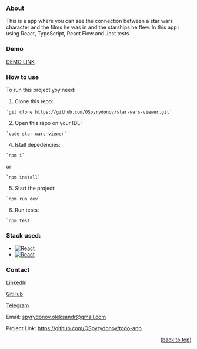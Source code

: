 <a id="readme-top"></a>

### About
This is a app where you can see the connection between a star wars character and the films he was in and the starships he flew.
In this app i using React, TypeScript, React Flow and Jest tests

### Demo
[DEMO LINK](https://ospyrydonov.github.io/todo-app/)

### How to use
To run this project yoy need:
  1. Clone this repo:

    `git clone https://github.com/OSpyrydonov/star-wars-viewer.git`

  2. Open this repo on your IDE:

    `code star-wars-viewer`

  4. Istall depedencies:

    `npm i`
    
or
    
    `npm install`

  5. Start the project:

    `npm run dev`

  6. Run tests:

    `npm test`

### Stack used:
* [![React][React.js]][React-url]
* [![React][TypeScript]][TypeScript-url]

### Contact

[LinkedIn](https://www.linkedin.com/in/oleksandr-spyrydonov-b42084323/)

[GitHub](https://github.com/OSpyrydonov)

[Telegram](https://t.me/Oleksandr_Spyrydonov)

Email: spyrydonov.oleksandr@gmail.com

Project Link: https://github.com/OSpyrydonov/todo-app

<p align="right">(<a href="#readme-top">back to top</a>)</p>



[React.js]: https://img.shields.io/badge/React-20232A?style=for-the-badge&logo=react&logoColor=61DAFB
[React-url]: https://reactjs.org/
[TypeScript]: https://shields.io/badge/TypeScript-3178C6?logo=TypeScript&logoColor=FFF&style=flat-square
[TypeScript-url]: https://www.typescriptlang.org/
